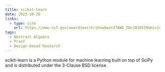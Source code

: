 ```yaml
---
title: scikit-learn
date: 2023-10-26
links:
  - type: site
    url: https://www.nsf.gov/awardsearch/showAward?AWD_ID=1836559&HistoricalAwards=false
tags:
  - Abstract Algebra
  - Proof
  - Design-based Research
---
```


scikit-learn is a Python module for machine learning built on top of SciPy and is distributed under the 3-Clause BSD license.

<!--more-->
